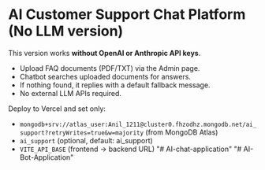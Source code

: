 # AI Customer Support Chat Platform (No LLM version)

This version works **without OpenAI or Anthropic API keys**.

- Upload FAQ documents (PDF/TXT) via the Admin page.
- Chatbot searches uploaded documents for answers.
- If nothing found, it replies with a default fallback message.
- No external LLM APIs required.

Deploy to Vercel and set only:
- `mongodb+srv://atlas_user:Anil_1211@cluster0.fhzodhz.mongodb.net/ai_support?retryWrites=true&w=majority` (from MongoDB Atlas)
- `ai_support` (optional, default: ai_support)
- `VITE_API_BASE` (frontend → backend URL)
"# AI-chat-application" 
"# AI-Bot-Application" 
